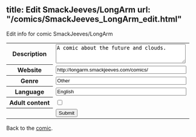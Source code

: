 title: Edit SmackJeeves/LongArm
url: "/comics/SmackJeeves_LongArm_edit.html"
---
Edit info for comic SmackJeeves/LongArm

<form name="comic" action="http://gaepostmail.appspot.com/comic/" method="post">
<table class="comicinfo">
<tr>
<th>Description</th><td><textarea name="description" cols="40" rows="3">A comic about the future and clouds.</textarea></td>
</tr>
<tr>
<th>Website</th><td><input type="text" name="url" value="http://longarm.smackjeeves.com/comics/" size="40"/></td>
</tr>
<tr>
<th>Genre</th><td><input type="text" name="genre" value="Other" size="40"/></td>
</tr>
<tr>
<th>Language</th><td><input type="text" name="language" value="English" size="40"/></td>
</tr>
<tr>
<th>Adult content</th><td><input type="checkbox" name="adult" value="adult" /></td>
</tr>
<tr>
<th></th><td>
<input type="hidden" name="comic" value="SmackJeeves_LongArm" />
<input type="submit" name="submit" value="Submit" />
</td>
</tr>
</table>
</form>

Back to the [comic](SmackJeeves_LongArm.html).
